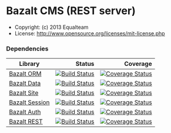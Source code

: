 Bazalt CMS (REST server)
========================

* Copyright: (c) 2013 Equalteam
* License: http://www.opensource.org/licenses/mit-license.php

### Dependencies

| Library                                                    | Status                                                                                                         | Coverage                                                                                                                      |
| ---------------------------------------------------------- | --------------------------------------------------------------------------------------------------------------:| -----------------------------------------------------------------------------------------------------------------------------:|
| [Bazalt ORM](https://github.com/esvit/bazalt-orm)          | [![Build Status](https://travis-ci.org/esvit/bazalt-orm.png)](https://travis-ci.org/esvit/bazalt-orm)          | [![Coverage Status](https://coveralls.io/repos/esvit/bazalt-orm/badge.png)](https://coveralls.io/r/esvit/bazalt-orm)          |
| [Bazalt Data](https://github.com/esvit/bazalt-data)        | [![Build Status](https://travis-ci.org/esvit/bazalt-data.png)](https://travis-ci.org/esvit/bazalt-data)        | [![Coverage Status](https://coveralls.io/repos/esvit/bazalt-data/badge.png)](https://coveralls.io/r/esvit/bazalt-data)        |
| [Bazalt Site](https://github.com/esvit/bazalt-site)        | [![Build Status](https://travis-ci.org/esvit/bazalt-site.png)](https://travis-ci.org/esvit/bazalt-site)        | [![Coverage Status](https://coveralls.io/repos/esvit/bazalt-site/badge.png)](https://coveralls.io/r/esvit/bazalt-site)        |
| [Bazalt Session](https://github.com/esvit/bazalt-session)  | [![Build Status](https://travis-ci.org/esvit/bazalt-session.png)](https://travis-ci.org/esvit/bazalt-session)  | [![Coverage Status](https://coveralls.io/repos/esvit/bazalt-session/badge.png)](https://coveralls.io/r/esvit/bazalt-session)  |
| [Bazalt Auth](https://github.com/esvit/bazalt-auth)        | [![Build Status](https://travis-ci.org/esvit/bazalt-session.png)](https://travis-ci.org/esvit/bazalt-auth)     | [![Coverage Status](https://coveralls.io/repos/esvit/bazalt-auth/badge.png)](https://coveralls.io/r/esvit/bazalt-auth)        |
| [Bazalt REST](https://github.com/esvit/bazalt-rest)        | [![Build Status](https://travis-ci.org/esvit/bazalt-rest.png)](https://travis-ci.org/esvit/bazalt-rest)        | [![Coverage Status](https://coveralls.io/repos/esvit/bazalt-rest/badge.png)](https://coveralls.io/r/esvit/bazalt-rest)        |

